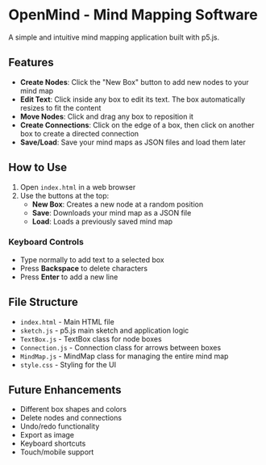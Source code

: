 # OpenMind - Mind Mapping Software

A simple and intuitive mind mapping application built with p5.js.

## Features

- **Create Nodes**: Click the "New Box" button to add new nodes to your mind map
- **Edit Text**: Click inside any box to edit its text. The box automatically resizes to fit the content
- **Move Nodes**: Click and drag any box to reposition it
- **Create Connections**: Click on the edge of a box, then click on another box to create a directed connection
- **Save/Load**: Save your mind maps as JSON files and load them later

## How to Use

1. Open `index.html` in a web browser
2. Use the buttons at the top:
   - **New Box**: Creates a new node at a random position
   - **Save**: Downloads your mind map as a JSON file
   - **Load**: Loads a previously saved mind map

### Keyboard Controls

- Type normally to add text to a selected box
- Press **Backspace** to delete characters
- Press **Enter** to add a new line

## File Structure

- `index.html` - Main HTML file
- `sketch.js` - p5.js main sketch and application logic
- `TextBox.js` - TextBox class for node boxes
- `Connection.js` - Connection class for arrows between boxes
- `MindMap.js` - MindMap class for managing the entire mind map
- `style.css` - Styling for the UI

## Future Enhancements

- Different box shapes and colors
- Delete nodes and connections
- Undo/redo functionality
- Export as image
- Keyboard shortcuts
- Touch/mobile support
